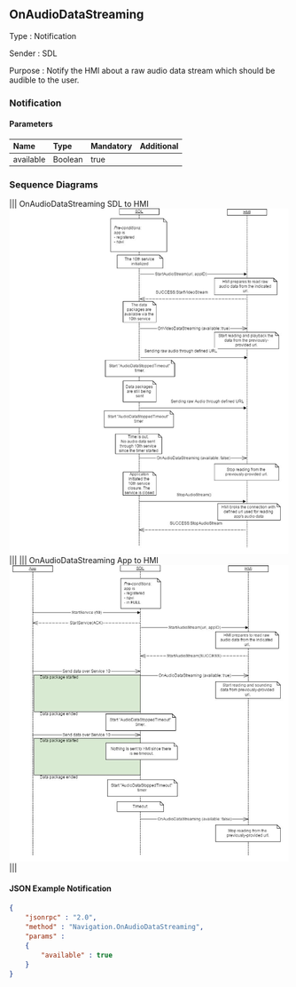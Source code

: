 ## OnAudioDataStreaming

Type
: Notification

Sender
: SDL

Purpose
: Notify the HMI about a raw audio data stream which should be audible to the user.

### Notification

#### Parameters

|Name|Type|Mandatory|Additional|
|:---|:---|:--------|:---------|
|available|Boolean|true||


### Sequence Diagrams
|||
OnAudioDataStreaming SDL to HMI
![OnAudioDataStreaming](./assets/OnAudioDataStreamingSDLHMI.jpg)
|||
|||
OnAudioDataStreaming App to HMI
![OnAudioDataStreaming](./assets/OnAudioDataStreamingAppHMI.jpg)
|||

#### JSON Example Notification
```json
{
	"jsonrpc" : "2.0",
	"method" : "Navigation.OnAudioDataStreaming",
	"params" :  
	{
		"available" : true
	}
}
```

